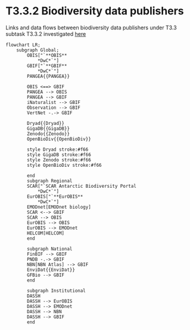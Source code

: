 # T3.3.2 Biodiversity data publishers

Links and data flows between biodiversity data publishers under T3.3 subtask T3.3.2 investigated [here](https://docs.google.com/spreadsheets/d/19YDmwBHyQ-77WHH79rsKAJrEMVifIENL7HfiiGRdBQ8/edit?gid=0#gid=0)

```mermaid
flowchart LR;
    subgraph Global;
        OBIS["`**OBIS**
            *DwC*`"]
        GBIF["`**GBIF**
            *DwC*`"]
        PANGEA{{PANGEA}}

        OBIS <==> GBIF
        PANGEA --> OBIS
        PANGEA --> GBIF
        iNaturalist --> GBIF
        Observation --> GBIF
        VertNet -.-> GBIF

        Dryad{{Dryad}}
        GigaDB{{GigaDB}}
        Zenodo{{Zenodo}}
        OpenBioDiv{{OpenBioDiv}}

        style Dryad stroke:#f66
        style GigaDB stroke:#f66
        style Zenodo stroke:#f66
        style OpenBioDiv stroke:#f66

        end
        subgraph Regional
        SCAR["`SCAR Antarctic Biodiversity Portal
            *DwC*`"]
        EurOBIS["`**EurOBIS**
            *DwC*`"] 
        EMODnet[EMODnet biology]
        SCAR <--> GBIF
        SCAR --> OBIS
        EurOBIS --> OBIS
        EurOBIS --> EMODnet
        HELCOM[HELCOM]
        end 

        subgraph National
        FinBIF --> GBIF
        PNDB -.-> GBIF
        NBN[NBN Atlas] --> GBIF
        EnviDat{{EnviDat}}
        GFBio --> GBIF
        end

        subgraph Institutional
        DASSH
        DASSH --> EurOBIS
        DASSH --> EMODnet
        DASSH --> NBN
        DASSH --> GBIF
        end
```

